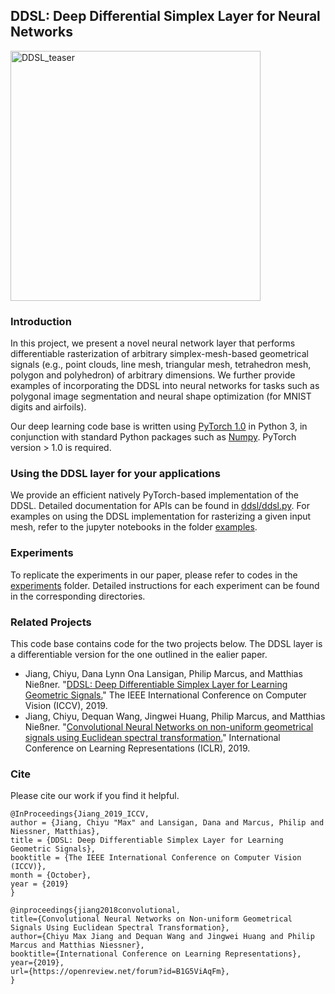 ## DDSL: Deep Differential Simplex Layer for Neural Networks

<img src="./doc/teaser.png" alt="DDSL_teaser" width=400>

### Introduction
In this project, we present a novel neural network layer that performs differentiable rasterization of arbitrary simplex-mesh-based geometrical signals (e.g., point clouds, line mesh, triangular mesh, tetrahedron mesh, polygon and polyhedron) of arbitrary dimensions. We further provide examples of incorporating the DDSL into neural networks for tasks such as polygonal image segmentation and neural shape optimization (for MNIST digits and airfoils).

Our deep learning code base is written using [PyTorch 1.0](https://pytorch.org/) in Python 3, in conjunction with standard Python packages such as [Numpy](http://www.numpy.org/). PyTorch version > 1.0 is required.

### Using the DDSL layer for your applications
We provide an efficient natively PyTorch-based implementation of the DDSL. Detailed documentation for APIs can be found in [ddsl/ddsl.py](ddsl/ddsl.py). For examples on using the DDSL implementation for rasterizing a given input mesh, refer to the jupyter notebooks in the folder [examples](./examples).

### Experiments
To replicate the experiments in our paper, please refer to codes in the [experiments](./experiments) folder. Detailed instructions for each experiment can be found in the corresponding directories.

### Related Projects
This code base contains code for the two projects below. The DDSL layer is a differentiable version for the one outlined in the ealier paper.
- Jiang, Chiyu, Dana Lynn Ona Lansigan, Philip Marcus, and Matthias Nießner. "[DDSL: Deep Differentiable Simplex Layer for Learning Geometric Signals.](https://arxiv.org/abs/1901.11082)" The IEEE International Conference on Computer Vision (ICCV), 2019.
- Jiang, Chiyu, Dequan Wang, Jingwei Huang, Philip Marcus, and Matthias Nießner. "[Convolutional Neural Networks on non-uniform geometrical signals using Euclidean spectral transformation.](https://arxiv.org/abs/1901.02070)" International Conference on Learning Representations (ICLR), 2019.

### Cite
Please cite our work if you find it helpful.
```
@InProceedings{Jiang_2019_ICCV,
author = {Jiang, Chiyu "Max" and Lansigan, Dana and Marcus, Philip and Niessner, Matthias},
title = {DDSL: Deep Differentiable Simplex Layer for Learning Geometric Signals},
booktitle = {The IEEE International Conference on Computer Vision (ICCV)},
month = {October},
year = {2019}
}

@inproceedings{jiang2018convolutional,
title={Convolutional Neural Networks on Non-uniform Geometrical Signals Using Euclidean Spectral Transformation},
author={Chiyu Max Jiang and Dequan Wang and Jingwei Huang and Philip Marcus and Matthias Niessner},
booktitle={International Conference on Learning Representations},
year={2019},
url={https://openreview.net/forum?id=B1G5ViAqFm},
}
```
